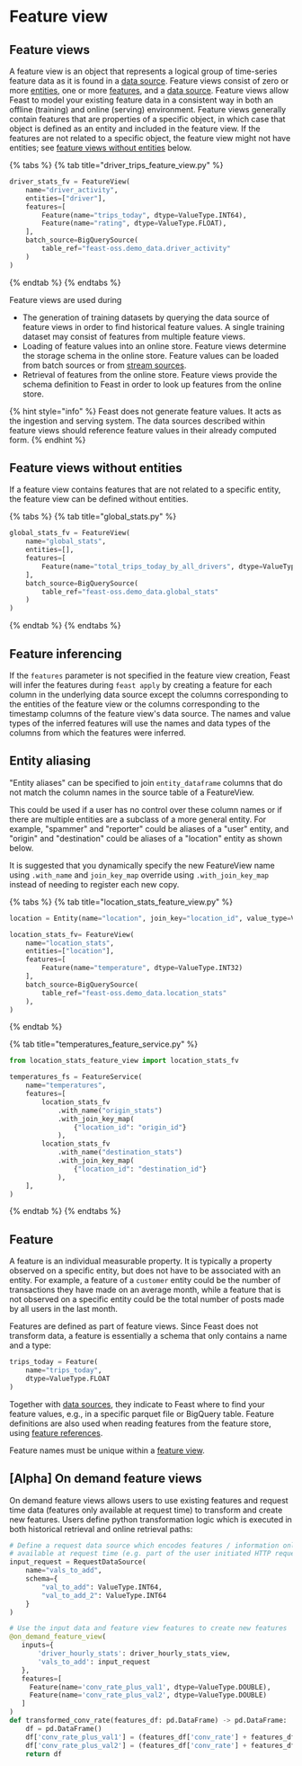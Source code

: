 # Feature view

## Feature views

A feature view is an object that represents a logical group of time-series feature data as it is found in a [data source](data-source.md). Feature views consist of zero or more [entities](entity.md), one or more [features](feature-view.md#feature), and a [data source](data-source.md). Feature views allow Feast to model your existing feature data in a consistent way in both an offline (training) and online (serving) environment. Feature views generally contain features that are properties of a specific object, in which case that object is defined as an entity and included in the feature view. If the features are not related to a specific object, the feature view might not have entities; see [feature views without entities](feature-view.md#feature-views-without-entities) below.

{% tabs %}
{% tab title="driver_trips_feature_view.py" %}
```python
driver_stats_fv = FeatureView(
    name="driver_activity",
    entities=["driver"],
    features=[
        Feature(name="trips_today", dtype=ValueType.INT64),
        Feature(name="rating", dtype=ValueType.FLOAT),
    ],
    batch_source=BigQuerySource(
        table_ref="feast-oss.demo_data.driver_activity"
    )
)
```
{% endtab %}
{% endtabs %}

Feature views are used during

* The generation of training datasets by querying the data source of feature views in order to find historical feature values. A single training dataset may consist of features from multiple feature views.
* Loading of feature values into an online store. Feature views determine the storage schema in the online store. Feature values can be loaded from batch sources or from [stream sources](../../reference/alpha-stream-ingestion.md).
* Retrieval of features from the online store. Feature views provide the schema definition to Feast in order to look up features from the online store.

{% hint style="info" %}
Feast does not generate feature values. It acts as the ingestion and serving system. The data sources described within feature views should reference feature values in their already computed form.
{% endhint %}

## Feature views without entities

If a feature view contains features that are not related to a specific entity, the feature view can be defined without entities.

{% tabs %}
{% tab title="global_stats.py" %}
```python
global_stats_fv = FeatureView(
    name="global_stats",
    entities=[],
    features=[
        Feature(name="total_trips_today_by_all_drivers", dtype=ValueType.INT64),
    ],
    batch_source=BigQuerySource(
        table_ref="feast-oss.demo_data.global_stats"
    )
)
```
{% endtab %}
{% endtabs %}

## Feature inferencing

If the `features` parameter is not specified in the feature view creation, Feast will infer the features during `feast apply` by creating a feature for each column in the
underlying data source except the columns corresponding to the entities of the feature view or the columns corresponding to the timestamp columns of the feature view's
data source. The names and value types of the inferred features will use the names and data types of the columns from which the features were inferred.

## Entity aliasing

"Entity aliases" can be specified to join `entity_dataframe` columns that do not match the column names in the source table of a FeatureView.

This could be used if a user has no control over these column names or if there are multiple entities are a subclass of a more general entity. For example, "spammer" and "reporter" could be aliases of a "user" entity, and "origin" and "destination" could be aliases of a "location" entity as shown below.

It is suggested that you dynamically specify the new FeatureView name using `.with_name` and `join_key_map` override using `.with_join_key_map` instead of needing to register each new copy.

{% tabs %}
{% tab title="location_stats_feature_view.py" %}
```python
location = Entity(name="location", join_key="location_id", value_type=ValueType.INT64)

location_stats_fv= FeatureView(
    name="location_stats",
    entities=["location"],
    features=[
        Feature(name="temperature", dtype=ValueType.INT32)
    ],
    batch_source=BigQuerySource(
        table_ref="feast-oss.demo_data.location_stats"
    ),
)
```
{% endtab %}

{% tab title="temperatures_feature_service.py" %}
```python
from location_stats_feature_view import location_stats_fv

temperatures_fs = FeatureService(
    name="temperatures",
    features=[
        location_stats_fv
            .with_name("origin_stats")
            .with_join_key_map(
                {"location_id": "origin_id"}
            ),
        location_stats_fv
            .with_name("destination_stats")
            .with_join_key_map(
                {"location_id": "destination_id"}
            ),
    ],
)
```
{% endtab %}
{% endtabs %}

## Feature

A feature is an individual measurable property. It is typically a property observed on a specific entity, but does not have to be associated with an entity. For example, a feature of a `customer` entity could be the number of transactions they have made on an average month, while a feature that is not observed on a specific entity could be the total number of posts made by all users in the last month.

Features are defined as part of feature views. Since Feast does not transform data, a feature is essentially a schema that only contains a name and a type:

```python
trips_today = Feature(
    name="trips_today",
    dtype=ValueType.FLOAT
)
```

Together with [data sources](data-source.md), they indicate to Feast where to find your feature values, e.g., in a specific parquet file or BigQuery table. Feature definitions are also used when reading features from the feature store, using [feature references](feature-retrieval.md#feature-references).

Feature names must be unique within a [feature view](feature-view.md#feature-view).

## \[Alpha] On demand feature views

On demand feature views allows users to use existing features and request time data (features only available at request time) to transform and create new features. Users define python transformation logic which is executed in both historical retrieval and online retrieval paths:

```python
# Define a request data source which encodes features / information only 
# available at request time (e.g. part of the user initiated HTTP request)
input_request = RequestDataSource(
    name="vals_to_add",
    schema={
        "val_to_add": ValueType.INT64,
        "val_to_add_2": ValueType.INT64
    }
)

# Use the input data and feature view features to create new features
@on_demand_feature_view(
   inputs={
       'driver_hourly_stats': driver_hourly_stats_view,
       'vals_to_add': input_request
   },
   features=[
     Feature(name='conv_rate_plus_val1', dtype=ValueType.DOUBLE),
     Feature(name='conv_rate_plus_val2', dtype=ValueType.DOUBLE)
   ]
)
def transformed_conv_rate(features_df: pd.DataFrame) -> pd.DataFrame:
    df = pd.DataFrame()
    df['conv_rate_plus_val1'] = (features_df['conv_rate'] + features_df['val_to_add'])
    df['conv_rate_plus_val2'] = (features_df['conv_rate'] + features_df['val_to_add_2'])
    return df
```
